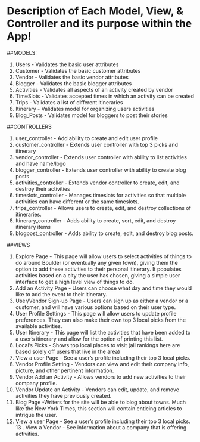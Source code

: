 Description of Each Model, View, & Controller and its purpose within the
App!
===============

##MODELS:
1. Users - Validates the basic user attributes
2. Customer - Validates the basic customer attributes
3. Vendor - Validates the basic vendor attributes
4. Blogger - Validates the basic blogger attributes
6. Activities - Validates all aspects of an activity created by vendor
7. TimeSlots - Validates accepted times in which an activity can be created
8. Trips - Validates a list of different itineraries
9. Itinerary - Validates model for organizing users activities
10. Blog_Posts - Validates model for bloggers to post their stories

##CONTROLLERS
1. user_controller - Add ability to create and edit user profile
2. customer_controller - Extends user controller with top 3 picks and itinerary
3. vendor_controller - Extends user controller with ability to list activities and have name/logo
4. blogger_controller - Extends user controller with ability to create blog posts
5. activities_controller - Extends vendor controller to create, edit, and destroy their activities
6. timeslots_controller - Manages timeslots for activities so that multiple activities can have different or the same timeslots.
7. trips_controller - Allows users to create, edit, and destroy collections of itineraries.
8. Itinerary_controller - Adds ability to create, sort, edit, and destroy itinerary items
9. blogpost_controller - Adds ability to create, edit, and destroy blog posts.

##VIEWS
1. Explore Page - This page will allow users to select activities of things to do around Boulder (or eventually any given town), giving them the option to add these activities to their personal itinerary. It populates activities based on a city the user has chosen, giving a simple user interface to get a high level view of things to do.
2. Add an Activity Page - Users can choose what day and time they would like to add the event to their itinerary.
3. User/Vendor Sign-up Page - Users can sign up as either a vendor or a customer, and will have various options based on their user type.
4. User Profile Settings - This page will allow users to update profile preferences. They can also make their own top 3 local picks from the available activities.
5. User Itinerary - This page will list the activities that have been added to a user’s itinerary and allow for the option of printing this list.
6. Local’s Picks - Shows top local places to visit (all rankings here are based solely off users that live in the area)
7. View a user Page - See a user’s profile including their top 3 local picks.
8. Vendor Profile Setting - Vendors can view and edit their company info, picture, and other pertinent information.
9. Vendor Add an Activity - Allows vendors to add new activities to their company profile.
10. Vendor Update an Activity -  Vendors can edit, update, and remove activities they have previously created.
11. Blog Page -Writers for the site will be able to blog about towns. Much like the New York Times, this section will contain enticing articles to intrigue the user.
12. View a user Page - See a user’s profile including their top 3 local picks.
13 . View a Vendor - See information about a company that is offering activities.

